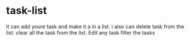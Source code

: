 # task-list
It can add youre task and make it a in a list.
i also can delete task from the list.
clear all the task from the list.
Edit any task
filter the tasks
